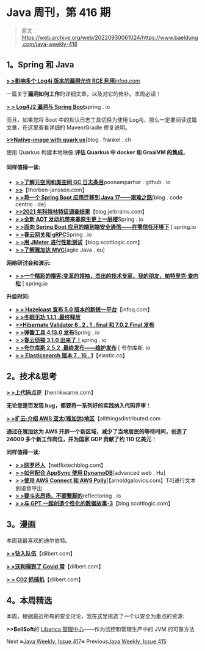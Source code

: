 # Java 周刊，第 416 期

> 原文：<https://web.archive.org/web/20220930061024/https://www.baeldung.com/java-weekly-416>

## **1。Spring 和 Java**

[**> >影响多个 Log4j 版本的漏洞允许 RCE 利用**infoq.com](https://web.archive.org/web/20221126214545/https://www.infoq.com/news/2021/12/log4j-zero-day-vulnerability/)

一篇关于**漏洞如何工作**的详细文章，以及对它的修补。本周必读！

[**> > Log4J2 漏洞与 Spring Boot**](https://web.archive.org/web/20221126214545/https://spring.io/blog/2021/12/10/log4j2-vulnerability-and-spring-boot)spring . io

而且，如果您将 Boot 中的默认日志工具切换为使用 Log4j，那么一定要阅读这篇文章，在这里查看详细的 Maven/Gradle 修复说明。

[**>>Native-image with quark us**](https://web.archive.org/web/20221126214545/https://blog.frankel.ch/native/quarkus/)[blog . frankel . ch

使用 Quarkus 构建本地映像:**评估 Quarkus 中 docker 和 GraalVM 的集成**。

#### **同样值得一读:**

*   [**> >了解元空间和类空间 GC 日志条目**](https://web.archive.org/web/20221126214545/https://poonamparhar.github.io/understanding-metaspace-gc-logs/)poonamparhar . github . io
*   [**>>**](https://web.archive.org/web/20221126214545/https://thorben-janssen.com/spring-data-jpa-logging/)【thorben-janssen.com】
*   [**> >将一个 Spring Boot 应用迁移到 Java 17——艰难之路**](https://web.archive.org/web/20221126214545/https://blog.codecentric.de/en/2021/12/migrating-spring-boot-java-17/)[blog . code centric . de]
*   **[>>2021 年科特林特征调查结果](https://web.archive.org/web/20221126214545/https://blog.jetbrains.com/kotlin/2021/12/kotlin-features-survey-2021-results/)**【blog.jetbrains.com】
*   [**> >全新 AOT 发动机带来春原生更上一层楼**](https://web.archive.org/web/20221126214545/https://spring.io/blog/2021/12/09/new-aot-engine-brings-spring-native-to-the-next-level)Spring . io
*   [**> >面向 Spring Boot 应用的端到端安全通信——在零信任环境下**](https://web.archive.org/web/20221126214545/https://spring.io/blog/2021/12/08/secure-communications-end-to-end-for-spring-boot-apps-in-zero-trust-environment) [ spring.io
*   [**> >春云网关和 gRPC**](https://web.archive.org/web/20221126214545/https://spring.io/blog/2021/12/08/spring-cloud-gateway-and-grpc)Spring . io
*   [**> >用 JMeter 进行性能测试**](https://web.archive.org/web/20221126214545/https://blog.scottlogic.com/2021/12/09/Performance-Testing-with-JMeter.html)【blog.scottlogic.com】
*   **[> >了解雅加达 MVC](https://web.archive.org/web/20221126214545/https://www.agilejava.eu/2021/12/09/get-to-know-jakarta-mvc/)**[agile Java . eu]

**网络研讨会和演示:**

*   [**> >一个精彩的播客:变革的领袖，杰出的技术专家，我的朋友，帕特里克·查内松**](https://web.archive.org/web/20221126214545/https://spring.io/blog/2021/12/09/a-bootiful-podcast-transformative-leader-brilliant-technologist-my-friend-patrick-chanezon) [ spring.io

**升级时间:**

*   [**> > Hazelcast 宣布 5.0 版本的新统一平台**](https://web.archive.org/web/20221126214545/https://www.infoq.com/news/2021/12/hazelcast-5-unified-platform/)【infoq.com】
*   [**> >冬眠无功 1.1.1 .最终释放**](https://web.archive.org/web/20221126214545/https://in.relation.to/2021/12/13/hibernate-reactive-1_1_1_Final/)
*   [**>>Hibernate Validator 6 . 2 . 1 . final 和 7.0.2.Final 发布**](https://web.archive.org/web/20221126214545/https://in.relation.to/2021/12/14/hibernate-validator-702-621-final-released/)
*   [**> >弹簧工具 4.13.0 发布**](https://web.archive.org/web/20221126214545/https://spring.io/blog/2021/12/08/spring-tools-4-13-0-released)Spring . io
*   [**> >春云侦探 3.1.0 出来了！**](https://web.archive.org/web/20221126214545/https://spring.io/blog/2021/12/07/spring-cloud-sleuth-3-1-0-is-out)spring . io
*   [**> >夸尔库斯 2.5.2 .最终发布——维护发布**](https://web.archive.org/web/20221126214545/https://quarkus.io/blog/quarkus-2-5-2-final-released/) [ 夸尔库斯. io
*   [**> > Elasticsearch 版本 7 . 16 . 1**](https://web.archive.org/web/20221126214545/https://www.elastic.co/guide/en/elasticsearch/reference/current/release-notes-7.16.1.html)【elastic.co】

## **2。技术&思考**

[**> >上代码点评**](https://web.archive.org/web/20221126214545/https://henrikwarne.com/2021/12/13/on-code-reviews/)【henrikwarne.com】

**无论您是否发现 bug，都要将一系列好的实践纳入代码评审**！

[**> >扩云:介绍 AWS 亚太(雅加达)地区**](https://web.archive.org/web/20221126214545/https://www.allthingsdistributed.com/2021/12/aws-launches-asia-pacific-jakarta-region.html)【allthingsdistributed.com

**通过在雅加达为 AWS 开辟一个新区域，减少了当地居民的等待时间，创造了 24000 多个新工作岗位，并为国家 GDP 贡献了约 110 亿美元**！

**同样值得一读:**

*   [**> >网罗坏人**](https://web.archive.org/web/20221126214545/https://netflixtechblog.com/snaring-the-bad-folks-66726a1f4c80)【netflixtechblog.com】
*   [**> >如何配合 AppSync 使用 DynamoDB**](https://web.archive.org/web/20221126214545/https://advancedweb.hu/how-to-use-dynamodb-with-appsync/)[advanced web . Hu]
*   [**> >使用 AWS Connect 和 AWS Polly**](https://web.archive.org/web/20221126214545/https://arnoldgalovics.com/making-text-to-speech-outbound-calls-with-aws-connect-and-aws-polly/)[【arnoldgalovics.com】T4]进行文本到语音呼出
*   [**> >要斗志昂扬，不要蹩脚的**](https://web.archive.org/web/20221126214545/https://reflectoring.io/be-scrappy-not-crappy/)reflectoring . io
*   [**> >与 GPT 一起创造个性化的数据故事-3**](https://web.archive.org/web/20221126214545/https://blog.scottlogic.com/2021/12/08/narrative-dashboard.html)【blog.scottlogic.com】

## **3。漫画**

本周我最喜欢的迪尔伯特。

[**> >钻入队伍**](https://web.archive.org/web/20221126214545/https://dilbert.com/strip/2021-12-14)【dilbert.com】

[**> >沃利得到了 Covid 常**](https://web.archive.org/web/20221126214545/https://dilbert.com/strip/2021-12-13)【dilbert.com】

[**> > C02 抓捕机**](https://web.archive.org/web/20221126214545/https://dilbert.com/strip/2021-12-12)【dilbert.com】

## **4。本周精选**

本周，根据最近所有的安全讨论，我在这里挑选了一个以安全为重点的资源:

**>>BellSoft**的 [Liberica 管理中心](/web/20221126214545/https://www.baeldung.com/bellsoft-lac)——作为监控和管理生产中的 JVM 的可靠方法

Next **»**[Java Weekly, Issue 417](/web/20221126214545/https://www.baeldung.com/java-weekly-417)**«** Previous[Java Weekly, Issue 415](/web/20221126214545/https://www.baeldung.com/java-weekly-415)
